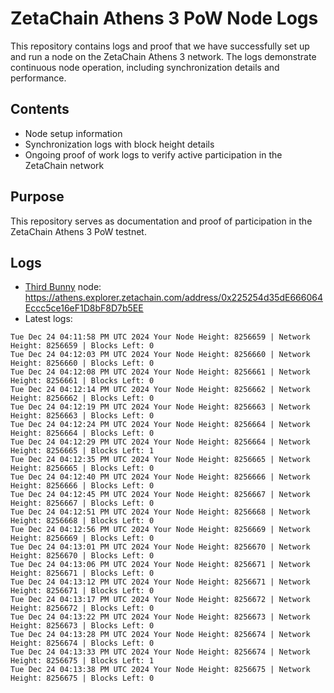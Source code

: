 # ZetaChain Athens 3 PoW Node Logs
This repository contains logs and proof that we have successfully set up and run a node on the ZetaChain Athens 3 network. The logs demonstrate continuous node operation, including synchronization details and performance.

## Contents
- Node setup information
- Synchronization logs with block height details
- Ongoing proof of work logs to verify active participation in the ZetaChain network

## Purpose
This repository serves as documentation and proof of participation in the ZetaChain Athens 3 PoW testnet.

## Logs

- [Third Bunny](https://thirdbunny.xyz/) node: https://athens.explorer.zetachain.com/address/0x225254d35dE666064Eccc5ce16eF1D8bF8D7b5EE
- Latest logs:
```
Tue Dec 24 04:11:58 PM UTC 2024 Your Node Height: 8256659 | Network Height: 8256659 | Blocks Left: 0
Tue Dec 24 04:12:03 PM UTC 2024 Your Node Height: 8256660 | Network Height: 8256660 | Blocks Left: 0
Tue Dec 24 04:12:08 PM UTC 2024 Your Node Height: 8256661 | Network Height: 8256661 | Blocks Left: 0
Tue Dec 24 04:12:14 PM UTC 2024 Your Node Height: 8256662 | Network Height: 8256662 | Blocks Left: 0
Tue Dec 24 04:12:19 PM UTC 2024 Your Node Height: 8256663 | Network Height: 8256663 | Blocks Left: 0
Tue Dec 24 04:12:24 PM UTC 2024 Your Node Height: 8256664 | Network Height: 8256664 | Blocks Left: 0
Tue Dec 24 04:12:29 PM UTC 2024 Your Node Height: 8256664 | Network Height: 8256665 | Blocks Left: 1
Tue Dec 24 04:12:35 PM UTC 2024 Your Node Height: 8256665 | Network Height: 8256665 | Blocks Left: 0
Tue Dec 24 04:12:40 PM UTC 2024 Your Node Height: 8256666 | Network Height: 8256666 | Blocks Left: 0
Tue Dec 24 04:12:45 PM UTC 2024 Your Node Height: 8256667 | Network Height: 8256667 | Blocks Left: 0
Tue Dec 24 04:12:51 PM UTC 2024 Your Node Height: 8256668 | Network Height: 8256668 | Blocks Left: 0
Tue Dec 24 04:12:56 PM UTC 2024 Your Node Height: 8256669 | Network Height: 8256669 | Blocks Left: 0
Tue Dec 24 04:13:01 PM UTC 2024 Your Node Height: 8256670 | Network Height: 8256670 | Blocks Left: 0
Tue Dec 24 04:13:06 PM UTC 2024 Your Node Height: 8256671 | Network Height: 8256671 | Blocks Left: 0
Tue Dec 24 04:13:12 PM UTC 2024 Your Node Height: 8256671 | Network Height: 8256671 | Blocks Left: 0
Tue Dec 24 04:13:17 PM UTC 2024 Your Node Height: 8256672 | Network Height: 8256672 | Blocks Left: 0
Tue Dec 24 04:13:22 PM UTC 2024 Your Node Height: 8256673 | Network Height: 8256673 | Blocks Left: 0
Tue Dec 24 04:13:28 PM UTC 2024 Your Node Height: 8256674 | Network Height: 8256674 | Blocks Left: 0
Tue Dec 24 04:13:33 PM UTC 2024 Your Node Height: 8256674 | Network Height: 8256675 | Blocks Left: 1
Tue Dec 24 04:13:38 PM UTC 2024 Your Node Height: 8256675 | Network Height: 8256675 | Blocks Left: 0
```
